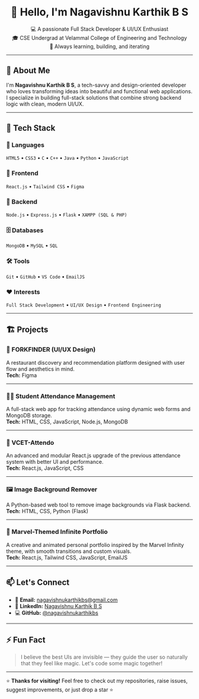 <h1 align="center">👋 Hello, I'm Nagavishnu Karthik B S</h1>
<p align="center">
  💻 A passionate Full Stack Developer & UI/UX Enthusiast<br>
  🎓 CSE Undergrad at Velammal College of Engineering and Technology<br>
  🌱 Always learning, building, and iterating
</p>

---

## 🚀 About Me

I'm **Nagavishnu Karthik B S**, a tech-savvy and design-oriented developer who loves transforming ideas into beautiful and functional web applications. I specialize in building full-stack solutions that combine strong backend logic with clean, modern UI/UX.

---

## 🧠 Tech Stack

### 💬 Languages  
`HTML5` • `CSS3` • `C` • `C++` • `Java` • `Python` • `JavaScript`

### 🎨 Frontend  
`React.js` • `Tailwind CSS` • `Figma`

### 🔧 Backend  
`Node.js` • `Express.js` • `Flask` • `XAMPP (SQL & PHP)`

### 🗄 Databases  
`MongoDB` • `MySQL` • `SQL`

### 🛠 Tools  
`Git` • `GitHub` • `VS Code` • `EmailJS`

### ❤️ Interests  
`Full Stack Development` • `UI/UX Design` • `Frontend Engineering`

---

## 🏗️ Projects

### 🍴 FORKFINDER (UI/UX Design)  
A restaurant discovery and recommendation platform designed with user flow and aesthetics in mind.  
**Tech:** Figma

---

### 🧑‍🏫 Student Attendance Management  
A full-stack web app for tracking attendance using dynamic web forms and MongoDB storage.  
**Tech:** HTML, CSS, JavaScript, Node.js, MongoDB

---

### 🚀 VCET-Attendo  
An advanced and modular React.js upgrade of the previous attendance system with better UI and performance.  
**Tech:** React.js, JavaScript, CSS

---

### 🖼️ Image Background Remover  
A Python-based web tool to remove image backgrounds via Flask backend.  
**Tech:** HTML, CSS, Python (Flask)

---

### 💼 Marvel-Themed Infinite Portfolio  
A creative and animated personal portfolio inspired by the Marvel Infinity theme, with smooth transitions and custom visuals.  
**Tech:** React.js, Tailwind CSS, JavaScript, EmailJS

---

## 📫 Let's Connect

- 📧 **Email:** [nagavishnukarthikbs@gmail.com](mailto:nagavishnukarthikbs@gmail.com)  
- 💼 **LinkedIn:** [Nagavishnu Karthik B S](https://www.linkedin.com/in/nagavishnukarthikbs)  
- 💻 **GitHub:** [@nagavishnukarthikbs](https://github.com/nagavishnukarthikbs)

---

## ⚡ Fun Fact
> I believe the best UIs are invisible — they guide the user so naturally that they feel like magic. Let's code some magic together!

---

⭐ **Thanks for visiting!** Feel free to check out my repositories, raise issues, suggest improvements, or just drop a star ⭐
